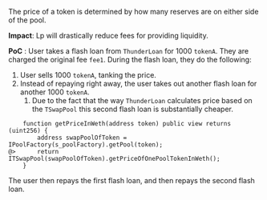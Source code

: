 The price of a token is determined by how many reserves are on either side of the pool.

**Impact**: Lp will drastically reduce fees for providing liquidity.

**PoC** : User takes a flash loan from `ThunderLoan` for 1000 `tokenA`. They are charged the original fee `fee1`. During the flash loan, they do the following:

1. User sells 1000 `tokenA`, tanking the price.
2. Instead of repaying right away, the user takes out another flash loan for another 1000 `tokenA`.
   1. Due to the fact that the way `ThunderLoan` calculates price based on the `TSwapPool` this second flash loan is substantially cheaper.

```
    function getPriceInWeth(address token) public view returns (uint256) {
        address swapPoolOfToken = IPoolFactory(s_poolFactory).getPool(token);
@>      return ITSwapPool(swapPoolOfToken).getPriceOfOnePoolTokenInWeth();
    }
```

The user then repays the first flash loan, and then repays the second flash loan.

